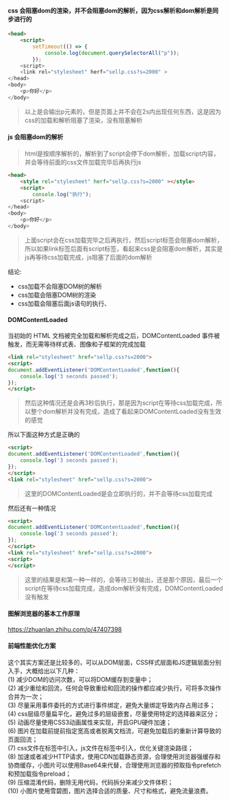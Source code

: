 #### css 会阻塞dom的渲染，并不会阻塞dom的解析，因为css解析和dom解析是同步进行的

````html
<head>
    <script>
        setTimeout(() => {
            console.log(document.querySelectorAll("p"));
        });
    <script>
    <link rel="stylesheet" herf="sellp.css?s=2000" >
</head>
<body>
    <p>你好</p>
</body>
````
> 以上是会输出p元素的，但是页面上并不会在2s内出现任何东西，这是因为css的加载和解析阻塞了渲染，没有阻塞解析


#### js 会阻塞dom的解析

> html是按顺序解析的，解析到了script会停下dom解析，加载script内容，并会等待前面的css文件加载完毕后再执行js

````html
<head>
    <style rel="stylesheet" herf="sellp.css?s=2000" ></style>
    <script>
        console.log("执行");
    <script>
</head>
<body>
    <p>你好</p>
</body>
````

> 上面script会在css加载完毕之后再执行，然后script标签会阻塞dom解析，所以如果link标签后面有script标签，看起来css是会阻塞dom解析，其实是js再等待css加载完成，js阻塞了后面的dom解析

结论:
+ css加载不会阻塞DOM树的解析
+ css加载会阻塞DOM树的渲染
+ css加载会阻塞后面js语句的执行、


#### DOMContentLoaded

当初始的 HTML 文档被完全加载和解析完成之后，DOMContentLoaded 事件被触发，而无需等待样式表、图像和子框架的完成加载

````html
<link rel="stylesheet" href="sellp.css?s=2000">
<script>
document.addEventListener('DOMContentLoaded',function(){
    console.log('3 seconds passed');
});
</script>
````

> 然后这种情况还是会再3秒后执行，那是因为script在等待css加载完成，所以整个dom解析并没有完成，造成了看起来DOMContentLoaded没有生效的感觉

所以下面这种方式是正确的

````html
<script>
document.addEventListener('DOMContentLoaded',function(){
    console.log('3 seconds passed');
});
</script>
<link rel="stylesheet" href="sellp.css?s=2000">
````

> 这里的DOMContentLoaded是会立即执行的，并不会等待css加载完成

然后还有一种情况

````html
<script>
document.addEventListener('DOMContentLoaded',function(){
    console.log('3 seconds passed');
});
</script>
<link rel="stylesheet" href="sellp.css?s=2000">
<script>
</script>
````

> 这里的结果是和第一种一样的，会等待三秒输出，还是那个原因，最后一个script在等待css加载完成，造成dom解析没有完成，DOMContentLoaded没有触发

#### 图解浏览器的基本工作原理

https://zhuanlan.zhihu.com/p/47407398


#### 前端性能优化方案
这个其实方案还是比较多的，可以从DOM层面，CSS样式层面和JS逻辑层面分别入手，大概给出以下几种：  
(1) 减少DOM的访问次数，可以将DOM缓存到变量中；  
(2) 减少重绘和回流，任何会导致重绘和回流的操作都应减少执行，可将多次操作合并为一次；  
(3) 尽量采用事件委托的方式进行事件绑定，避免大量绑定导致内存占用过多；  
(4) css层级尽量扁平化，避免过多的层级嵌套，尽量使用特定的选择器来区分；  
(5) 动画尽量使用CSS3动画属性来实现，开启GPU硬件加速；  
(6) 图片在加载前提前指定宽高或者脱离文档流，可避免加载后的重新计算导致的页面回流；  
(7) css文件在<head>标签中引入，js文件在<body>标签中引入，优化关键渲染路径；  
(8) 加速或者减少HTTP请求，使用CDN加载静态资源，合理使用浏览器强缓存和协商缓存，小图片可以使用Base64来代替，合理使用浏览器的预取指令prefetch和预加载指令preload；  
(9) 压缩混淆代码，删除无用代码，代码拆分来减少文件体积；  
(10) 小图片使用雪碧图，图片选择合适的质量、尺寸和格式，避免流量浪费。  